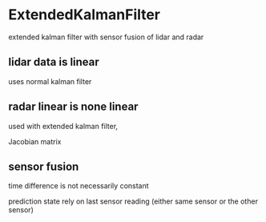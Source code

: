 # ExtendedKalmanFilter
extended kalman filter with sensor fusion of lidar and radar

## lidar data is linear
uses normal kalman filter
    
## radar linear is none linear 
   used with extended kalman filter,
    
   Jacobian matrix
   
## sensor fusion
time difference is not necessarily constant

prediction state rely on last sensor reading
(either same sensor or the other sensor)
